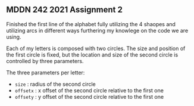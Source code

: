 ## MDDN 242 2021 Assignment 2
Finished the first line of the alphabet fully utilizing the 4 shaopes and utilizing arcs in different ways furthering my knowlege on the code we are using.


Each of my letters is composed with two circles. The size and position of the first circle is fixed, but the location and size of the second circle is controlled by three parameters.

The three parameters per letter:
  * `size` : radius of the second circle
  * `offsetx` : x offset of the second circle relative to the first one
  * `offsety` : y offset of the second circle relative to the first one

